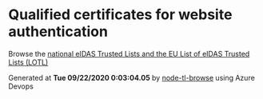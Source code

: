 # Qualified certificates for website authentication 
 Browse the [national eIDAS Trusted Lists and the EU List of eIDAS Trusted Lists (LOTL)](https://webgate.ec.europa.eu/tl-browser/#/) 
 
 
Generated at **Tue 09/22/2020  0:03:04.05** by [node-tl-browse](https://github.com/ymedlop/node-tl-browser) using Azure Devops 

